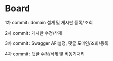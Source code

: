# Board
1차 commit : domain 설계 및 게시판 등록/ 조회 

2차 commit : 게시판 수정/삭제 

3차 commit : Swagger API설정, 댓글 도메인/조회/등록

4차 commit : 댓글 수정/삭제 및 비동기처리
